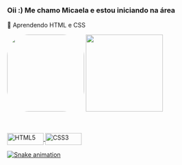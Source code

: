 ### Oii :) Me chamo Micaela e estou iniciando na área

 📖 Aprendendo HTML e CSS
 
 <div align="justify">
 <span><img height="180" style="border-radius:50px;" src="https://user-images.githubusercontent.com/109560619/179646514-dcdec03b-be78-4db9-8ec0-36142882ca41.gif"></span>
 <img height="180em" src="https://github-readme-stats.vercel.app/api?username=micapareddes&show_icons=true&theme=tokyonight&include_all_commits=true&count_private=true"/>
 </div>

##

<div>
  <a href="https://github.com/micapareddes">
</div>
<div style="display: inline_block"><br>
  <img align="center" alt="HTML5" height="28" width="85" src="https://img.shields.io/badge/HTML5-E34F26?style=for-the-badge&logo=html5&logoColor=white">
  <img align="center" alt="CSS3" height="28" width="85" src="https://img.shields.io/badge/CSS3-1572B6?style=for-the-badge&logo=css3&logoColor=white">
</div>

![Snake animation](https://github.com/micapareddes/micapareddes/blob/output/github-contribution-grid-snake.svg)
